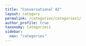 ```yaml
---
title: "Conversational AI"
layout: category
permalink: /categories/categories1/
author_profile: true
taxonomy: Categories1
sidebar:
  nav: "categories"
---
```

